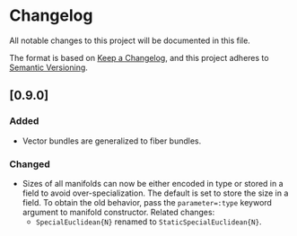 # Changelog

All notable changes to this project will be documented in this file.

The format is based on [Keep a Changelog](https://keepachangelog.com/en/1.0.0/),
and this project adheres to [Semantic Versioning](https://semver.org/spec/v2.0.0.html).

## [0.9.0]

### Added

- Vector bundles are generalized to fiber bundles.

### Changed

- Sizes of all manifolds can now be either encoded in type or stored in a field to avoid over-specialization.
  The default is set to store the size in a field. To obtain the old behavior, pass the `parameter=:type` keyword
  argument to manifold constructor. Related changes:
  - `SpecialEuclidean{N}` renamed to `StaticSpecialEuclidean{N}`.
